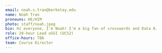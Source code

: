 ```yaml
---
email: noah.s.tran@berkeley.edu
name: Noah Tran
pronouns: HE/HIM
photo: staff/noah.jpeg
bio: Hi everyone, I'm Noah! I'm a big fan of crosswords and Data 8.
role: 20-hour Lead uGSI (UCS2)
office-hours: TBA
team: Course Director
---
```

